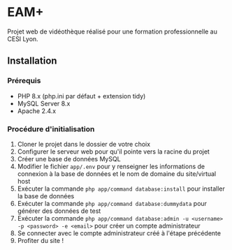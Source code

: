 # EAM+

Projet web de vidéothèque réalisé pour une formation professionnelle au CESI Lyon.

## Installation

### Prérequis

- PHP 8.x (php.ini par défaut + extension tidy)
- MySQL Server 8.x
- Apache 2.4.x

### Procédure d'initialisation

1. Cloner le projet dans le dossier de votre choix
2. Configurer le serveur web pour qu'il pointe vers la racine du projet
3. Créer une base de données MySQL
4. Modifier le fichier `app/.env` pour y renseigner les informations de connexion à la base de données et le nom de domaine du site/virtual host
5. Exécuter la commande `php app/command database:install` pour installer la base de données
6. Exécuter la commande `php app/command database:dummydata` pour générer des données de test
7. Exécuter la commande `php app/command database:admin -u <username> -p <password> -e <email>` pour créer un compte administrateur
8. Se connecter avec le compte administrateur créé à l'étape précédente
9. Profiter du site !
